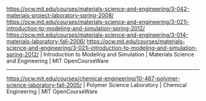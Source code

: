 https://ocw.mit.edu/courses/materials-science-and-engineering/3-042-materials-project-laboratory-spring-2008/
https://ocw.mit.edu/courses/materials-science-and-engineering/3-021j-introduction-to-modeling-and-simulation-spring-2012/
https://ocw.mit.edu/courses/materials-science-and-engineering/3-014-materials-laboratory-fall-2006/
https://ocw.mit.edu/courses/materials-science-and-engineering/3-021j-introduction-to-modeling-and-simulation-spring-2012/ | Introduction to Modeling and Simulation | Materials Science and Engineering | MIT OpenCourseWare

---

https://ocw.mit.edu/courses/chemical-engineering/10-467-polymer-science-laboratory-fall-2005/ | Polymer Science Laboratory | Chemical Engineering | MIT OpenCourseWare
